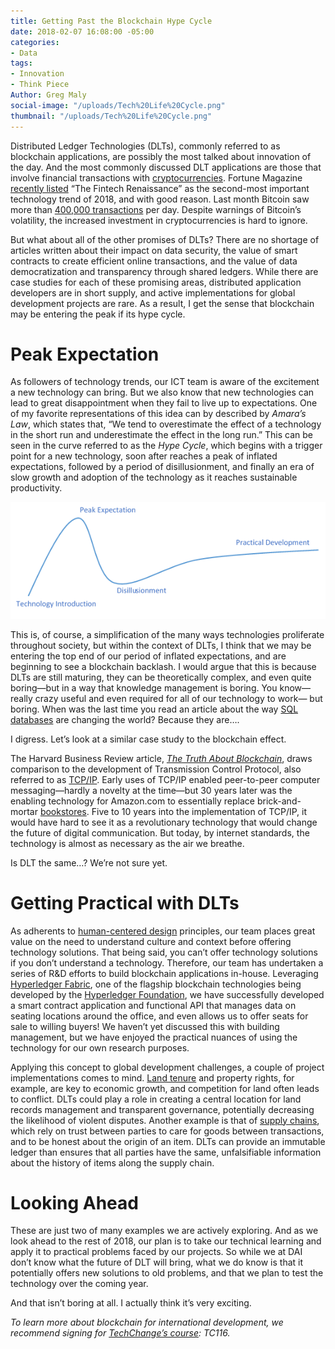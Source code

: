```yaml
---
title: Getting Past the Blockchain Hype Cycle
date: 2018-02-07 16:08:00 -05:00
categories:
- Data
tags:
- Innovation
- Think Piece
Author: Greg Maly
social-image: "/uploads/Tech%20Life%20Cycle.png"
thumbnail: "/uploads/Tech%20Life%20Cycle.png"
---
```


Distributed Ledger Technologies (DLTs), commonly referred to as blockchain applications, are possibly the most talked about innovation of the day. And the most commonly discussed DLT applications are those that involve financial transactions with [cryptocurrencies](https://en.wikipedia.org/wiki/Cryptocurrency). Fortune Magazine [recently listed](http://fortune.com/2017/12/26/4-technology-trends-2018/) “The Fintech Renaissance” as the second-most important technology trend of 2018, and with good reason. Last month Bitcoin saw more than [400,000 transactions](https://blockchain.info/charts/n-transactions?timespan=all) per day. Despite warnings of Bitcoin’s volatility, the increased investment in cryptocurrencies is hard to ignore.

<!--more-->

But what about all of the other promises of DLTs? There are no shortage of articles written about their impact on data security, the value of smart contracts to create efficient online transactions, and the value of data democratization and transparency through shared ledgers. While there are case studies for each of these promising areas, distributed application developers are in short supply, and active implementations for global development projects are rare. As a result, I get the sense that blockchain may be entering the peak if its hype cycle. 

# **Peak Expectation**

As followers of technology trends, our ICT team is aware of the excitement a new technology can bring. But we also know that new technologies can lead to great disappointment when they fail to live up to expectations. One of my favorite representations of this idea can by described by *Amara’s Law*, which states that, “We tend to overestimate the effect of a technology in the short run and underestimate the effect in the long run.” This can be seen in the curve referred to as the *Hype Cycle*, which begins with a trigger point for a new technology, soon after reaches a peak of inflated expectations, followed by a period of disillusionment, and finally an era of slow growth and adoption of the technology as it reaches sustainable productivity.

![Tech Life Cycle.png](/uploads/Tech%20Life%20Cycle.png)

This is, of course, a simplification of the many ways technologies proliferate throughout society, but within the context of DLTs, I think that we may be entering the top end of our period of inflated expectations, and are beginning to see a blockchain backlash. I would argue that this is because DLTs are still maturing, they can be theoretically complex, and even quite boring—but in a way that knowledge management is boring. You know—really crazy useful and even required for all of our technology to work— but boring. When was the last time you read an article about the way [SQL databases](https://en.wikipedia.org/wiki/SQL) are changing the world? Because they are….

I digress. Let’s look at a similar case study to the blockchain effect.

The Harvard Business Review article, *[The Truth About Blockchain](https://hbr.org/webinar/2017/02/the-truth-about-blockchain)*, draws comparison to the development of Transmission Control Protocol, also referred to as [TCP/IP](https://en.wikipedia.org/wiki/Internet_protocol_suite). Early uses of TCP/IP enabled peer-to-peer computer messaging—hardly a novelty at the time—but 30 years later was the enabling technology for Amazon.com to essentially replace brick-and-mortar [bookstores](https://newrepublic.com/article/84531/end-bookstores-amazon-e-book-borders). Five to 10 years into the implementation of TCP/IP, it would have hard to see it as a revolutionary technology that would change the future of digital communication. But today, by internet standards, the technology is almost as necessary as the air we breathe.

Is DLT the same…? We’re not sure yet.

# **Getting Practical with DLTs**

As adherents to [human-centered design](https://dai-global-digital.com/lean-design-for-development-a-practical-approach-to-human-centered-design.html) principles, our team places great value on the need to understand culture and context before offering technology solutions. That being said, you can’t offer technology solutions if you don’t understand a technology. Therefore, our team has undertaken a series of R&D efforts to build blockchain applications in-house. Leveraging [Hyperledger Fabric](https://hyperledger.org/projects/fabric), one of the flagship blockchain technologies being developed by the [Hyperledger Foundation](https://www.hyperledger.org/), we have successfully developed a smart contract application and functional API that manages data on seating locations around the office, and even allows us to offer seats for sale to willing buyers! We haven’t yet discussed this with building management, but we have enjoyed the practical nuances of using the technology for our own research purposes. 

Applying this concept to global development challenges, a couple of project implementations comes to mind. [Land tenure](https://www.dai.com/our-work/solutions/environment-and-energy-solutions/land-tenure) and property rights, for example, are key to economic growth, and competition for land often leads to conflict. DLTs could play a role in creating a central location for land records management and transparent governance, potentially decreasing the likelihood of violent disputes. Another example is that of [supply chains](https://www.dai.com/our-work/solutions/corporate/local-content-and-supply-chain-management), which rely on trust between parties to care for goods between transactions, and to be honest about the origin of an item. DLTs can provide an immutable ledger than ensures that all parties have the same, unfalsifiable information about the history of items along the supply chain.

# Looking Ahead

These are just two of many examples we are actively exploring. And as we look ahead to the rest of 2018, our plan is to take our technical learning and apply it to practical problems faced by our projects. So while we at DAI don’t know what the future of DLT will bring, what we do know is that it potentially offers new solutions to old problems, and that we plan to test the technology over the coming year. 

And that isn’t boring at all. I actually think it’s very exciting.

*To learn more about blockchain for international development, we recommend signing for [TechChange’s course](https://course.tc/catalog/course/5b5f9e57-b013-4a6d-b696-3bce63b7f8be): TC116.*